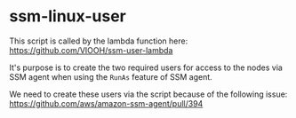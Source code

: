 # ssm-linux-user

This script is called by the lambda function here: https://github.com/VIOOH/ssm-user-lambda

It's purpose is to create the two required users for access to the nodes via SSM agent when using the `RunAs` feature of SSM agent.

We need to create these users via the script because of the following issue: https://github.com/aws/amazon-ssm-agent/pull/394

